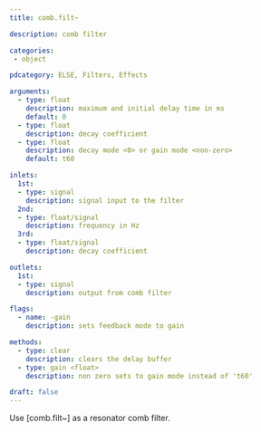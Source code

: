 ```yaml
---
title: comb.filt~

description: comb filter

categories:
 - object

pdcategory: ELSE, Filters, Effects

arguments:
  - type: float
    description: maximum and initial delay time in ms
    default: 0
  - type: float
    description: decay coefficient
  - type: float
    description: decay mode <0> or gain mode <non-zero>
    default: t60

inlets:
  1st:
  - type: signal
    description: signal input to the filter
  2nd:
  - type: float/signal
    description: frequency in Hz
  3rd:
  - type: float/signal
    description: decay coefficient

outlets:
  1st:
  - type: signal
    description: output from comb filter

flags:
  - name: -gain
    description: sets feedback mode to gain

methods:
  - type: clear
    description: clears the delay buffer
  - type: gain <float>
    description: non zero sets to gain mode instead of 't60'

draft: false
---
```


Use [comb.filt~] as a resonator comb filter.
